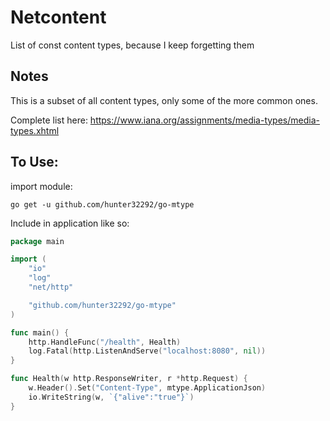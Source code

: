 # Netcontent
List of const content types, because I keep forgetting them

## Notes

This is a subset of all content types, only some of the more common ones.

Complete list here:
https://www.iana.org/assignments/media-types/media-types.xhtml

## To Use:

import module:

`go get -u github.com/hunter32292/go-mtype`

Include in application like so:

```go 
package main

import (
	"io"
	"log"
	"net/http"

	"github.com/hunter32292/go-mtype"
)

func main() {
	http.HandleFunc("/health", Health)
	log.Fatal(http.ListenAndServe("localhost:8080", nil))
}

func Health(w http.ResponseWriter, r *http.Request) {
	w.Header().Set("Content-Type", mtype.ApplicationJson)
	io.WriteString(w, `{"alive":"true"}`)
}
```
